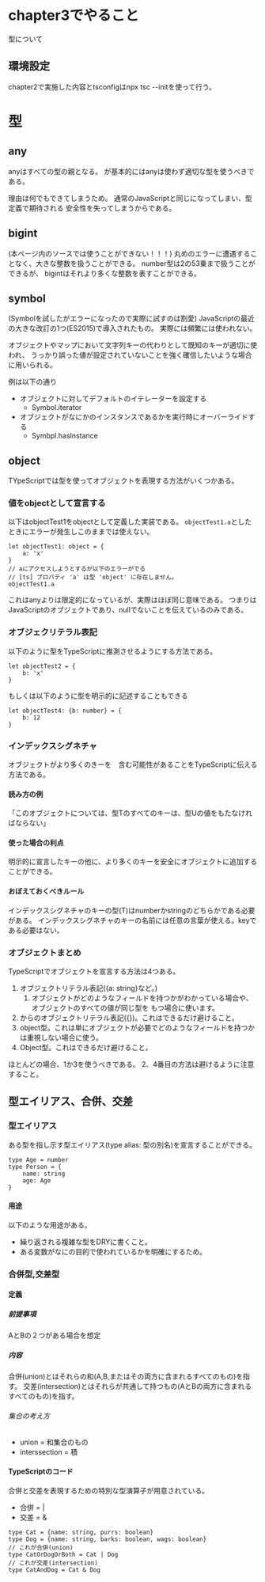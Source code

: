 # chapter3でやること
型について

## 環境設定
chapter2で実施した内容とtsconfigはnpx tsc --initを使って行う。

# 型
## any
anyはすべての型の親となる。
が基本的にはanyは使わず適切な型を使うべきである。

理由は何でもできてしまうため。
通常のJavaScriptと同じになってしまい、型定義で期待される
安全性を失ってしまうからである。

## bigint
(本ページ内のソースでは使うことができない！！！)
丸めのエラーに遭遇することなく、大きな整数を扱うことができる。
number型は2の53乗まで扱うことができるが、
bigintはそれより多くな整数を表すことができる。

## symbol
(Symbolを試したがエラーになったので実際に試すのは割愛)
JavaScriptの最近の大きな改訂の1つ(ES2015)で導入されたもの。
実際には頻繁には使われない。

オブジェクトやマップにおいて文字列キーの代わりとして既知のキーが適切に使われ、
うっかり誤った値が設定されていないことを強く確信したいような場合に用いられる。

例は以下の通り
* オブジェクトに対してデフォルトのイテレーターを設定する
  * Symbol.iterator
* オブジェクトがなにかのインスタンスであるかを実行時にオーバーライドする
  * Symbpl.hasInstance

 ## object
 TYpeScriptでは型を使ってオブジェクトを表現する方法がいくつかある。

### 値をobjectとして宣言する
以下はobjectTest1をobjectとして定義した実装である。
`objectTest1.a`としたときにエラーが発生しこのままでは使えない。
```
let objectTest1: object = {
    a: 'x'
}
// aにアクセスしようとするが以下のエラーがでる
// [ts] プロパティ 'a' は型 'object' に存在しません。
objectTest1.a
```

これはanyよりは限定的になっているが、実際はほぼ同じ意味である。
つまりはJavaScriptのオブジェクトであり、nullでないことを伝えているのみである。

### オブジェクリテラル表記
以下のように型をTypeScriptに推測させるようにする方法である。
```
let objectTest2 = {
    b: 'x'
}
```

もしくは以下のように型を明示的に記述することもできる
```
let objectTest4: {b: number} = {
    b: 12
}
```

### インデックスシグネチャ
[key: T]: Uという構文をインデックスシグネチャと言う。
オブジェクトがより多くのきーを　含む可能性があることをTypeScriptに伝える方法である。

#### 読み方の例
「このオブジェクトについては、型Tのすべてのキーは、型Uの値をもたなければならない」

#### 使った場合の利点
明示的に宣言したキーの他に、より多くのキーを安全にオブジェクトに追加することができる。

#### おぼえておくべきルール
インデックスシグネチャのキーの型(T)はnumberかstringのどちらかである必要がある。
インデックスシグネチャのキーの名前には任意の言葉が使える。keyである必要はない。


### オブジェクトまとめ
TypeScriptでオブジェクトを宣言する方法は4つある。
1. オブジェクトリテラル表記({a: string}など。)
    1. オブジェクトがどのようなフィールドを持つかがわかっている場合や、オブジェクトのすべての値が同じ型を
  もつ場合に使います。
1. からのオブジェクトリテラル表記({})。これはできるだけ避けること。
1. object型。これは単にオブジェクトが必要でどのようなフィールドを持つかは重視しない場合に使う。
1. Object型。これはできるだけ避けること。

ほとんどの場合、1か3を使うべきである。
2、4番目の方法は避けるように注意すること。

## 型エイリアス、合併、交差
### 型エイリアス
ある型を指し示す型エイリアス(type alias: 型の別名)を宣言することができる。
```
type Age = number
type Person = {
    name: string
    age: Age
}
```

#### 用途
以下のような用途がある。
- 繰り返される複雑な型をDRYに書くこと。
- ある変数がなにの目的で使われているかを明確にするため。

### 合併型,交差型
#### 定義
##### 前提事項
AとBの２つがある場合を想定

##### 内容
合併(union)とはそれらの和(A,B,またはその両方に含まれるすべてのもの)を指す。
交差(intersection)とはそれらが共通して持つもの(AとBの両方に含まれるすべてのもの)を指す。

###### 集合の考え方
- union = 和集合のもの
- interssection = 積

#### TypeScriptのコード
合併と交差を表現するための特別な型演算子が用意されている。
- 合併 = |
- 交差 = &

```
type Cat = {name: string, purrs: boolean}
type Dog = {name: string, barks: boolean, wags: boolean}
// これが合併(union)
type CatOrDogOrBoth = Cat | Dog
// これが交差(intersection)
type CatAndDog = Cat & Dog
```